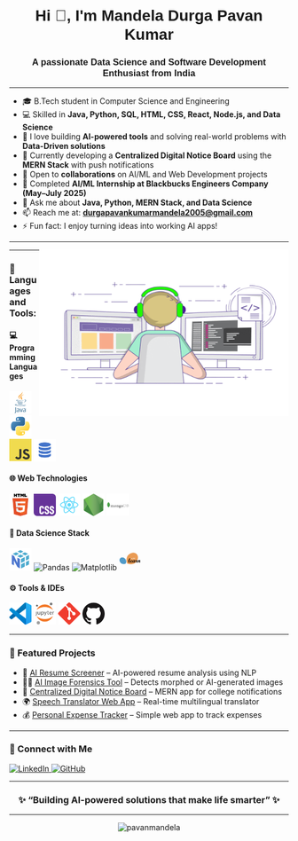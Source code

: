 <!-- Header Section -->
<h1 align="center"><font face="Arial">Hi 👋, I'm Mandela Durga Pavan Kumar</font></h1>
<h3 align="center"><font face="Arial">A passionate Data Science and Software Development Enthusiast from India</font></h3>

---

<!-- About Section -->
- 🎓 B.Tech student in Computer Science and Engineering  
- 💻 Skilled in **Java, Python, SQL, HTML, CSS, React, Node.js, and Data Science**  
- 🧠 I love building **AI-powered tools** and solving real-world problems with **Data-Driven solutions**  
- 🚀 Currently developing a **Centralized Digital Notice Board** using the **MERN Stack** with push notifications  
- 🤝 Open to **collaborations** on AI/ML and Web Development projects  
- 🧩 Completed **AI/ML Internship at Blackbucks Engineers Company (May–July 2025)**  
- 💬 Ask me about **Java, Python, MERN Stack, and Data Science**  
- 📫 Reach me at: **[durgapavankumarmandela2005@gmail.com](mailto:durgapavankumarmandela2005@gmail.com)**  
- ⚡ Fun fact: I enjoy turning ideas into working AI apps!  

---

<!-- GIF -->
<img align="right" height="300" width="450" src="https://raw.githubusercontent.com/mikonoid/mikonoid/main/images/gifs/coder3.gif" />

---

### 🧠 Languages and Tools:

#### 💻 Programming Languages
<p align="left">
  <img src="https://raw.githubusercontent.com/github/explore/main/topics/java/java.png" alt="Java" width="40" height="40"/>
  <img src="https://raw.githubusercontent.com/github/explore/main/topics/python/python.png" alt="Python" width="40" height="40"/>
  <img src="https://raw.githubusercontent.com/github/explore/main/topics/javascript/javascript.png" alt="JavaScript" width="40" height="40"/>
  <img src="https://raw.githubusercontent.com/github/explore/main/topics/sql/sql.png" alt="SQL" width="40" height="40"/>
</p>

#### 🌐 Web Technologies
<p align="left">
  <img src="https://raw.githubusercontent.com/github/explore/main/topics/html/html.png" alt="HTML" width="40" height="40"/>
  <img src="https://raw.githubusercontent.com/github/explore/main/topics/css/css.png" alt="CSS" width="40" height="40"/>
  <img src="https://raw.githubusercontent.com/github/explore/main/topics/react/react.png" alt="React" width="40" height="40"/>
  <img src="https://raw.githubusercontent.com/github/explore/main/topics/nodejs/nodejs.png" alt="Node.js" width="40" height="40"/>
  <img src="https://raw.githubusercontent.com/github/explore/main/topics/mongodb/mongodb.png" alt="MongoDB" width="40" height="40"/>
</p>

#### 🤖 Data Science Stack
<p align="left">
  <img src="https://raw.githubusercontent.com/github/explore/main/topics/numpy/numpy.png" alt="NumPy" width="40" height="40"/>
  <img src="https://raw.githubusercontent.com/github/explore/main/topics/pandas/pandas.png" alt="Pandas" width="40" height="40"/>
  <img src="https://raw.githubusercontent.com/github/explore/main/topics/matplotlib/matplotlib.png" alt="Matplotlib" width="40" height="40"/>
  <img src="https://raw.githubusercontent.com/github/explore/main/topics/scikit-learn/scikit-learn.png" alt="scikit-learn" width="40" height="40"/>
</p>

#### ⚙️ Tools & IDEs
<p align="left">
  <img src="https://raw.githubusercontent.com/github/explore/main/topics/vscode/vscode.png" alt="VS Code" width="40" height="40"/>
  <img src="https://raw.githubusercontent.com/github/explore/main/topics/jupyter-notebook/jupyter-notebook.png" alt="Jupyter" width="40" height="40"/>
  <img src="https://raw.githubusercontent.com/github/explore/main/topics/git/git.png" alt="Git" width="40" height="40"/>
  <img src="https://raw.githubusercontent.com/github/explore/main/topics/github/github.png" alt="GitHub" width="40" height="40"/>
</p>

---

### 🚀 Featured Projects
- 🧾 [AI Resume Screener](https://github.com/pavanmandela/ai-resume-screener) – AI-powered resume analysis using NLP  
- 🕵️‍♂️ [AI Image Forensics Tool](https://github.com/pavanmandela/ai-image-forensics) – Detects morphed or AI-generated images  
- 📢 [Centralized Digital Notice Board](https://github.com/pavanmandela/digital-notice-board) – MERN app for college notifications  
- 🌍 [Speech Translator Web App](https://github.com/pavanmandela/speech-translator) – Real-time multilingual translator  
- 💰 [Personal Expense Tracker](https://github.com/pavanmandela/personal-expense-tracker) – Simple web app to track expenses  

---

### 🤝 Connect with Me
<p align="left">
  <a href="https://www.linkedin.com/in/pavan-mandela" target="_blank">
    <img src="https://cdn.jsdelivr.net/gh/devicons/devicon/icons/linkedin/linkedin-original.svg" alt="LinkedIn" width="40" height="40"/>
  </a>
  <a href="https://github.com/pavanmandela" target="_blank">
    <img src="https://cdn.jsdelivr.net/gh/devicons/devicon/icons/github/github-original.svg" alt="GitHub" width="40" height="40"/>
  </a>
</p>

---

<h3 align="center">✨ “Building AI-powered solutions that make life smarter” ✨</h3>

---

<p align="center">
  <img src="https://komarev.com/ghpvc/?username=pavanmandela&label=Profile%20views&color=blue&style=flat" alt="pavanmandela" />
</p>
